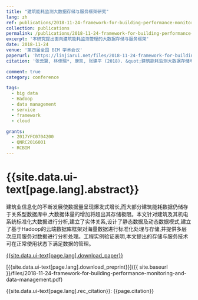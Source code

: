```yaml
---
title: "建筑能耗监测大数据存储与服务框架研究"
lang: zh
ref: publications/2018-11-24-framework-for-building-performance-monitoring-and-data-management
collection: publications
permalink: /publications/2018-11-24-framework-for-building-performance-monitoring-and-data-management
excerpt: '本研究提出面向建筑能耗监测管理的大数据存储与服务框架'
date: 2018-11-24
venue: '第四届全国 BIM 学术会议'
paperurl: 'https://linjiarui.net/files/2018-11-24-framework-for-building-performance-monitoring-and-data-management.pdf'
citation: '张云翼, 林佳瑞*, 康凯, 张建平 (2018). &quot;建筑能耗监测大数据存储与服务框架研究&quot; <i>第四届全国 BIM 学术会议论文集</i>. 331-335. 中国建筑工业出版社. 中国, 合肥.'

comment: true
category: conference

tags: 
  - big data
  - Hadoop
  - data management
  - service
  - framework
  - cloud

grants:
  - 2017YFC0704200
  - QNRC2016001
  - RCBIM
---
```



{{site.data.ui-text[page.lang].abstract}}
====

建筑业信息化的不断发展使数据量呈现爆发式增长,而大部分建筑能耗数据仍储存于关系型数据库中,大数据体量的增加将超出其存储极限。本文针对建筑及其机电系统标准化大数据进行分析,建立了实体关系,设计了静态数据及动态数据模式,建立了基于Hadoop的云端数据库框架对海量数据进行标准化处理与存储,并提供多层次应用服务对数据进行分析处理。工程实例验证表明,本文提出的存储与服务技术可在正常使用状态下满足数据的管理。

[{{site.data.ui-text[page.lang].download_paper}}](http://kns.cnki.net/KCMS/detail/detail.aspx?dbcode=CPFD&dbname=CPFDLAST2019&filename=JGCB201811001067&v=MDUzMjhaZXNKQ3hOS3VoZGhuajk4VG5qcXF4ZEVlTU9VS3JpZlp1OXZIeW5sVTd6Tkoxc1RMeXJJYkxHNEg5bk5ybzlG)

[{{site.data.ui-text[page.lang].download_preprint}}]({{ site.baseurl }}/files/2018-11-24-framework-for-building-performance-monitoring-and-data-management.pdf)

{{site.data.ui-text[page.lang].rec_citation}}: {{page.citation}}